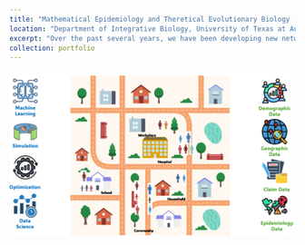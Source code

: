 ```yaml
---
title: "Mathematical Epidemiology and Theretical Evolutionary Biology (UT Austin)"
location: "Department of Integrative Biology, University of Texas at Austin, Austin, TX, United States"
excerpt: "Over the past several years, we have been developing new network-based mathematical approaches for predicting the spread of infectious diseases. In collaboration with public health officials in the United States and Canada, we apply these methods to the design of optimal control measures for respiratory diseases including influenza and SARS. We are also collaborating with field ecologists to better understand the contact network structures of wildlife populations and their epidemiological consequences. Using mathematical modeling, we have addressed several fundamental questions about (a) the impact of environmental heterogeneity on evolutionary dynamics and (b) the structure of complex fitness landscapes. Our work in these areas have yielded important insights into the diversity of certain classes of biological molecules and the ability of some viruses to rapidly evolve as they spread through human populations. "
collection: portfolio
---
```

![alt text](https://raw.githubusercontent.com/bikaiming93/bikaiming93.github.io/master/images/Project1.png?raw=true)
